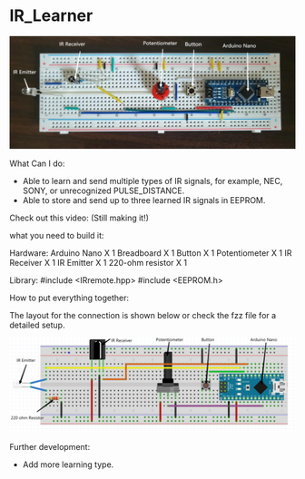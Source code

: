 # IR_Learner

![alt text](https://github.com/jiayao09/IR_Learner/blob/a742e04683f8c1fc1be3c7f63574f3ec148cf390/Media/IR_learner.png)

What Can I do:
  - Able to learn and send multiple types of IR signals, for example, NEC, SONY, or unrecognized PULSE_DISTANCE.
  - Able to store and send up to three learned IR signals in EEPROM.

Check out this video: (Still making it!)


what you need to build it:

Hardware:
  Arduino Nano X 1
  Breadboard X 1
  Button X 1
  Potentiometer X 1
  IR Receiver X 1
  IR Emitter X 1
  220-ohm resistor X 1
 
Library:
  #include <IRremote.hpp>
  #include <EEPROM.h>

How to put everything together:

  The layout for the connection is shown below or check the fzz file for a detailed setup.
  
![alt text](https://github.com/jiayao09/IR_Learner/blob/a742e04683f8c1fc1be3c7f63574f3ec148cf390/Media/fzz%20layout.png)

Further development:

  - Add more learning type.

